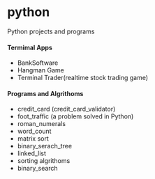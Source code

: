 # python

Python projects and programs


#### Termimal Apps
  + BankSoftware
  + Hangman Game
  + Terminal Trader(realtime stock trading game)


#### Programs and Algrithoms
  * credit_card (credit_card_validator)
  * foot_traffic (a problem solved in Python)
  * roman_numerals
  * word_count
  * matrix sort  
  * binary_serach_tree
  * linked_list
  * sorting algrithoms
  * binary_search
    
 
  
    



